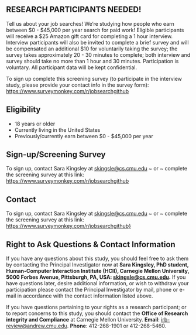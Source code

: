 ## RESEARCH PARTICIPANTS NEEDED!

Tell us about your job searches! We’re studying how people who earn between $0 - $45,000 per year search for paid work! Eligible participants will receive a $25 Amazon gift card for completing a 1 hour interview. Interview participants will also be invited to complete a brief survey and will be compensated an additional $10 for voluntarily taking the survey; the survey takes approximately 20 - 30 minutes to complete; both interview and survey should take no more than 1 hour and 30 minutes. Participation is voluntary. All participant data will be kept confidential.

To sign up complete this screening survey (to participate in the interview study, please provide your contact info in the survey form): https://www.surveymonkey.com/r/jobsearchgithub

## Eligibility
- 18 years or older
- Currently living in the United States
- Previously/currently earn between $0 - $45,000 per year

## Sign-up/Screening Survey
To sign up, contact Sara Kingsley at skingsle@cs.cmu.edu ~ or ~ complete the screening survey at this link: https://www.surveymonkey.com/r/jobsearchgithub

## Contact
To sign up, contact Sara Kingsley at skingsle@cs.cmu.edu ~ or ~ complete the screening survey at this link: https://www.surveymonkey.com/r/jobsearchgithub}

## Right to Ask Questions & Contact Information
If you have any questions about this study, you should feel free to ask them by contacting the Principal Investigator now at **Sara Kingsley, PhD student, Human-Computer Interaction Institute (HCII), Carnegie Mellon University, 5000 Forbes Avenue, Pittsburgh, PA, USA: skingsle@cs.cmu.edu.** If you have questions later, desire additional information, or wish to withdraw your participation please contact the Principal Investigator by mail, phone or e-mail in accordance with the contact information listed above.

If you have questions pertaining to your rights as a research participant; or to report concerns to this study, you should contact the **Office of Research integrity and Compliance** at Carnegie Mellon University. **Email**: irb-review@andrew.cmu.edu. **Phone**: 412-268-1901 or 412-268-5460.

